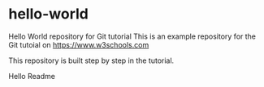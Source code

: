 # hello-world
Hello World repository for Git tutorial
This is an example repository for the Git tutoial on https://www.w3schools.com

This repository is built step by step in the tutorial.

Hello Readme